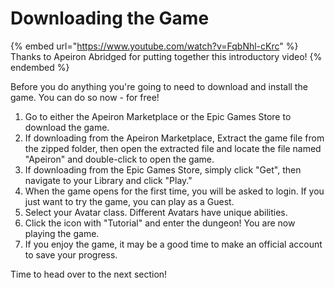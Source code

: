 # Downloading the Game

{% embed url="https://www.youtube.com/watch?v=FqbNhl-cKrc" %}
Thanks to Apeiron Abridged for putting together this introductory video!
{% endembed %}

Before you do anything you're going to need to download and install the game. You can do so now - for free!

1. Go to either the Apeiron Marketplace or the Epic Games Store to download the game.
2. If downloading from the Apeiron Marketplace, Extract the game file from the zipped folder, then open the extracted file and locate the file named "Apeiron" and double-click to open the game.
3. If downloading from the Epic Games Store, simply click "Get", then navigate to your Library and click "Play."&#x20;
4. When the game opens for the first time, you will be asked to login. If you just want to try the game, you can play as a Guest.
5. Select your Avatar class. Different Avatars have unique abilities.
6. Click the icon with "Tutorial" and enter the dungeon! You are now playing the game.&#x20;
7. If you enjoy the game, it may be a good time to make an official account to save your progress.&#x20;

Time to head over to the next section!
